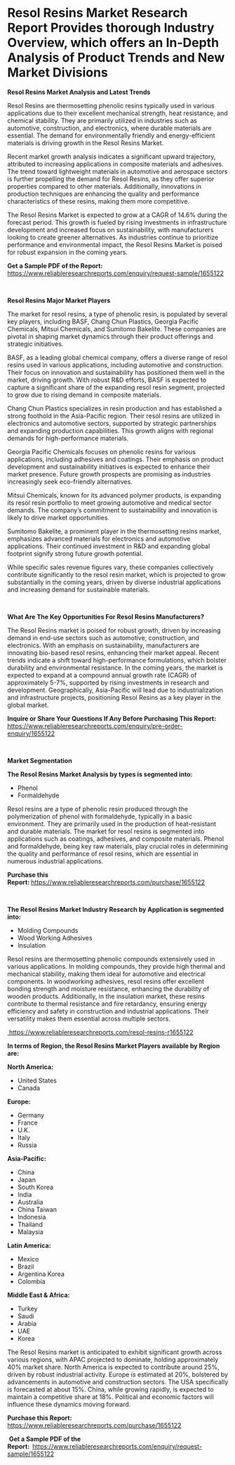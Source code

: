 <p><h1>Resol Resins Market Research Report Provides thorough Industry Overview, which offers an In-Depth Analysis of Product Trends and New Market Divisions</h1></p><p><strong>Resol Resins Market Analysis and Latest Trends</strong></p>
<p><p>Resol Resins are thermosetting phenolic resins typically used in various applications due to their excellent mechanical strength, heat resistance, and chemical stability. They are primarily utilized in industries such as automotive, construction, and electronics, where durable materials are essential. The demand for environmentally friendly and energy-efficient materials is driving growth in the Resol Resins Market.</p><p>Recent market growth analysis indicates a significant upward trajectory, attributed to increasing applications in composite materials and adhesives. The trend toward lightweight materials in automotive and aerospace sectors is further propelling the demand for Resol Resins, as they offer superior properties compared to other materials. Additionally, innovations in production techniques are enhancing the quality and performance characteristics of these resins, making them more competitive.</p><p>The Resol Resins Market is expected to grow at a CAGR of 14.6% during the forecast period. This growth is fueled by rising investments in infrastructure development and increased focus on sustainability, with manufacturers looking to create greener alternatives. As industries continue to prioritize performance and environmental impact, the Resol Resins Market is poised for robust expansion in the coming years.</p></p>
<p><strong>Get a Sample PDF of the Report:&nbsp;</strong> <a href="https://www.reliableresearchreports.com/enquiry/request-sample/1655122?utm_campaign=2883&utm_medium=2&utm_source=Github&utm_content=ia&utm_term=18042025&utm_id=resol-resins">https://www.reliableresearchreports.com/enquiry/request-sample/1655122</a></p>
<p>&nbsp;</p>
<p><strong>Resol Resins Major Market Players</strong></p>
<p><p>The market for resol resins, a type of phenolic resin, is populated by several key players, including BASF, Chang Chun Plastics, Georgia Pacific Chemicals, Mitsui Chemicals, and Sumitomo Bakelite. These companies are pivotal in shaping market dynamics through their product offerings and strategic initiatives.</p><p>BASF, as a leading global chemical company, offers a diverse range of resol resins used in various applications, including automotive and construction. Their focus on innovation and sustainability has positioned them well in the market, driving growth. With robust R&D efforts, BASF is expected to capture a significant share of the expanding resol resin segment, projected to grow due to rising demand in composite materials.</p><p>Chang Chun Plastics specializes in resin production and has established a strong foothold in the Asia-Pacific region. Their resol resins are utilized in electronics and automotive sectors, supported by strategic partnerships and expanding production capabilities. This growth aligns with regional demands for high-performance materials.</p><p>Georgia Pacific Chemicals focuses on phenolic resins for various applications, including adhesives and coatings. Their emphasis on product development and sustainability initiatives is expected to enhance their market presence. Future growth prospects are promising as industries increasingly seek eco-friendly alternatives.</p><p>Mitsui Chemicals, known for its advanced polymer products, is expanding its resol resin portfolio to meet growing automotive and medical sector demands. The company’s commitment to sustainability and innovation is likely to drive market opportunities.</p><p>Sumitomo Bakelite, a prominent player in the thermosetting resins market, emphasizes advanced materials for electronics and automotive applications. Their continued investment in R&D and expanding global footprint signify strong future growth potential.</p><p>While specific sales revenue figures vary, these companies collectively contribute significantly to the resol resin market, which is projected to grow substantially in the coming years, driven by diverse industrial applications and increasing demand for sustainable materials.</p></p>
<p>&nbsp;</p>
<p><strong>What Are The Key Opportunities For Resol Resins Manufacturers?</strong></p>
<p><p>The Resol Resins market is poised for robust growth, driven by increasing demand in end-use sectors such as automotive, construction, and electronics. With an emphasis on sustainability, manufacturers are innovating bio-based resol resins, enhancing their market appeal. Recent trends indicate a shift toward high-performance formulations, which bolster durability and environmental resistance. In the coming years, the market is expected to expand at a compound annual growth rate (CAGR) of approximately 5-7%, supported by rising investments in research and development. Geographically, Asia-Pacific will lead due to industrialization and infrastructure projects, positioning Resol Resins as a key player in the global market.</p></p>
<p><strong>Inquire or Share Your Questions If Any Before Purchasing This Report:</strong> <a href="https://www.reliableresearchreports.com/enquiry/pre-order-enquiry/1655122?utm_campaign=2883&utm_medium=2&utm_source=Github&utm_content=ia&utm_term=18042025&utm_id=resol-resins">https://www.reliableresearchreports.com/enquiry/pre-order-enquiry/1655122</a></p>
<p>&nbsp;</p>
<p><strong>Market Segmentation</strong></p>
<p><strong>The Resol Resins Market Analysis by types is segmented into:</strong></p>
<p><ul><li>Phenol</li><li>Formaldehyde</li></ul></p>
<p><p>Resol resins are a type of phenolic resin produced through the polymerization of phenol with formaldehyde, typically in a basic environment. They are primarily used in the production of heat-resistant and durable materials. The market for resol resins is segmented into applications such as coatings, adhesives, and composite materials. Phenol and formaldehyde, being key raw materials, play crucial roles in determining the quality and performance of resol resins, which are essential in numerous industrial applications.</p></p>
<p><strong>Purchase this Report:&nbsp;</strong><a href="https://www.reliableresearchreports.com/purchase/1655122?utm_campaign=2883&utm_medium=2&utm_source=Github&utm_content=ia&utm_term=18042025&utm_id=resol-resins">https://www.reliableresearchreports.com/purchase/1655122</a></p>
<p>&nbsp;</p>
<p><strong>The Resol Resins Market Industry Research by Application is segmented into:</strong></p>
<p><ul><li>Molding Compounds</li><li>Wood Working Adhesives</li><li>Insulation</li></ul></p>
<p><p>Resol resins are thermosetting phenolic compounds extensively used in various applications. In molding compounds, they provide high thermal and mechanical stability, making them ideal for automotive and electrical components. In woodworking adhesives, resol resins offer excellent bonding strength and moisture resistance, enhancing the durability of wooden products. Additionally, in the insulation market, these resins contribute to thermal resistance and fire retardancy, ensuring energy efficiency and safety in construction and industrial applications. Their versatility makes them essential across multiple sectors.</p></p>
<p><a href="https://www.reliableresearchreports.com/resol-resins-r1655122?utm_campaign=2883&utm_medium=2&utm_source=Github&utm_content=ia&utm_term=18042025&utm_id=resol-resins">&nbsp;https://www.reliableresearchreports.com/resol-resins-r1655122</a></p>
<p><strong>In terms of Region, the Resol Resins Market Players available by Region are:</strong></p>
<p>
    <p> <strong> North America: </strong>
        <ul>
            <li>United States</li>
            <li>Canada</li>
        </ul>
        </p> 
    <p> <strong> Europe: </strong>
        <ul>
            <li>Germany</li>
            <li>France</li>
            <li>U.K.</li>
            <li>Italy</li>
            <li>Russia</li>
        </ul>
        </p> 
    <p> <strong> Asia-Pacific: </strong>
        <ul>
            <li>China</li>
            <li>Japan</li>
            <li>South Korea</li>
            <li>India</li>
            <li>Australia</li>
            <li>China Taiwan</li>
            <li>Indonesia</li>
            <li>Thailand</li>
            <li>Malaysia</li>
        </ul>
        </p> 
    <p> <strong> Latin America: </strong>
        <ul>
            <li>Mexico</li>
            <li>Brazil</li>
            <li>Argentina Korea</li>
            <li>Colombia</li>
        </ul>
        </p> 
    <p> <strong> Middle East & Africa: </strong>
        <ul>
            <li>Turkey</li>
            <li>Saudi</li>
            <li>Arabia</li>
            <li>UAE</li>
            <li>Korea</li>
        </ul>
    </p>
    </p>
<p><p>The Resol Resins market is anticipated to exhibit significant growth across various regions, with APAC projected to dominate, holding approximately 40% market share. North America is expected to contribute around 25%, driven by robust industrial activity. Europe is estimated at 20%, bolstered by advancements in automotive and construction sectors. The USA specifically is forecasted at about 15%. China, while growing rapidly, is expected to maintain a competitive share at 18%. Political and economic factors will influence these dynamics moving forward.</p></p>
<p><strong>Purchase this Report: </strong><a href="https://www.reliableresearchreports.com/purchase/1655122?utm_campaign=2883&utm_medium=2&utm_source=Github&utm_content=ia&utm_term=18042025&utm_id=resol-resins">https://www.reliableresearchreports.com/purchase/1655122</a></p>
<p>&nbsp;<strong>Get a Sample PDF of the Report:&nbsp;&nbsp;</strong><a href="https://www.reliableresearchreports.com/enquiry/request-sample/1655122?utm_campaign=2883&utm_medium=2&utm_source=Github&utm_content=ia&utm_term=18042025&utm_id=resol-resins">https://www.reliableresearchreports.com/enquiry/request-sample/1655122</a></p>
<p><strong></strong></p>
<p><p></p><p></p><p></p></p>